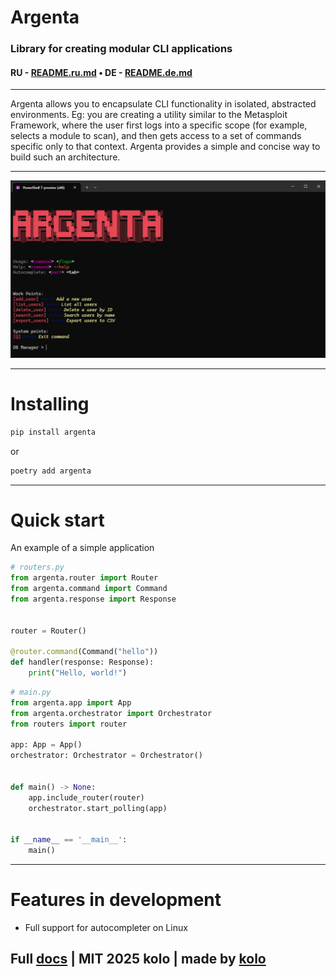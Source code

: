# Argenta

### Library for creating modular CLI applications

#### RU - [README.ru.md](https://github.com/koloideal/Argenta/blob/main/README.ru.md) • DE - [README.de.md](https://github.com/koloideal/Argenta/blob/main/README.de.md)

---

Argenta allows you to encapsulate CLI functionality in isolated, abstracted environments. Eg: you are creating a utility similar to the Metasploit Framework, where the user first logs into a specific scope (for example, selects a module to scan), and then gets access to a set of commands specific only to that context. Argenta provides a simple and concise way to build such an architecture.

---

![preview](https://github.com/koloideal/Argenta/blob/main/imgs/mock_app_preview4.png?raw=True)  

---

# Installing
```bash
pip install argenta
```
or
```bash
poetry add argenta
```

---

# Quick start

An example of a simple application
```python
# routers.py
from argenta.router import Router
from argenta.command import Command
from argenta.response import Response


router = Router()

@router.command(Command("hello"))
def handler(response: Response):
    print("Hello, world!")
```

```python
# main.py
from argenta.app import App
from argenta.orchestrator import Orchestrator
from routers import router

app: App = App()
orchestrator: Orchestrator = Orchestrator()


def main() -> None:
    app.include_router(router)
    orchestrator.start_polling(app)


if __name__ == '__main__':
    main()
```

---

# Features in development

- Full support for autocompleter on Linux

## Full [docs](https://argenta-docs.vercel.app) | MIT 2025 kolo | made by [kolo](https://t.me/kolo_id)



